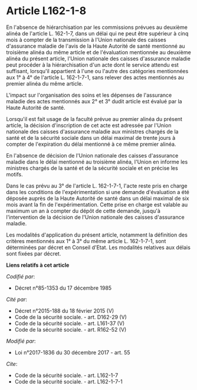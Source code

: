 # Article L162-1-8

En l'absence de hiérarchisation par les commissions prévues au deuxième alinéa de l'article L. 162-1-7, dans un délai qui ne
peut être supérieur à cinq mois à compter de la transmission à l'Union nationale des caisses d'assurance maladie de l'avis de
la Haute Autorité de santé mentionné au troisième alinéa du même article et de l'évaluation mentionnée au deuxième alinéa du
présent article, l'Union nationale des caisses d'assurance maladie peut procéder à la hiérarchisation d'un acte dont le
service attendu est suffisant, lorsqu'il appartient à l'une ou l'autre des catégories mentionnées aux 1° à 4° de l'article L.
162-1-7-1, sans relever des actes mentionnés au premier alinéa du même article.

L'impact sur l'organisation des soins et les dépenses de l'assurance maladie des actes mentionnés aux 2° et 3° dudit article
est évalué par la Haute Autorité de santé.

Lorsqu'il est fait usage de la faculté prévue au premier alinéa du présent article, la décision d'inscription de cet acte est
adressée par l'Union nationale des caisses d'assurance maladie aux ministres chargés de la santé et de la sécurité sociale
dans un délai maximal de trente jours à compter de l'expiration du délai mentionné à ce même premier alinéa.

En l'absence de décision de l'Union nationale des caisses d'assurance maladie dans le délai mentionné au troisième alinéa,
l'Union en informe les ministres chargés de la santé et de la sécurité sociale et en précise les motifs.

Dans le cas prévu au 3° de l'article L. 162-1-7-1, l'acte reste pris en charge dans les conditions de l'expérimentation si
une demande d'évaluation a été déposée auprès de la Haute Autorité de santé dans un délai maximal de six mois avant la fin de
l'expérimentation. Cette prise en charge est valable au maximum un an à compter du dépôt de cette demande, jusqu'à
l'intervention de la décision de l'Union nationale des caisses d'assurance maladie.

Les modalités d'application du présent article, notamment la définition des critères mentionnés aux 1° à 3° du même article
L. 162-1-7-1, sont déterminées par décret en Conseil d'Etat. Les modalités relatives aux délais sont fixées par décret.

**Liens relatifs à cet article**

_Codifié par_:

  - Décret n°85-1353 du 17 décembre 1985

_Cité par_:

  - Décret n°2015-188 du 18 février 2015 (V)
  - Code de la sécurité sociale. - art. D162-29 (V)
  - Code de la sécurité sociale. - art. L161-37 (V)
  - Code de la sécurité sociale. - art. R162-52 (V)

_Modifié par_:

  - Loi n°2017-1836 du 30 décembre 2017 - art. 55

_Cite_:

  - Code de la sécurité sociale. - art. L162-1-7
  - Code de la sécurité sociale. - art. L162-1-7-1
